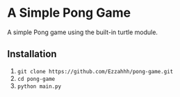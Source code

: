 # A Simple Pong Game

A simple Pong game using the built-in turtle module.

## Installation

1. `git clone https://github.com/Ezzahhh/pong-game.git`
2. `cd pong-game`
3. `python main.py`

